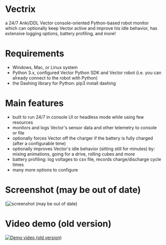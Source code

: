 # Vectrix
a 24/7 Anki/DDL Vector console-oriented Python-based robot monitor which can optionally keep Vector active and improve his idle behavior, has extensive logging options, battery profiling, and more!

# Requirements
- Windows, Mac, or Linux system
- Python 3.x, configured Vector Python SDK and Vector robot (i.e. you can already connect to the robot with Python)
- the Dashing library for Python: pip3 install dashing

# Main features
- built to run 24/7 in console UI or headless mode while using few resources
- monitors and logs Vector's sensor data and other telemetry to console or file
- optionally forces Vector off the charger if the battery is fully charged (after a configurable time)
- optionally improves Vector's idle behavior (sitting still for minutes) by: mixing animations, going for a drive, rolling cubes and more
- battery profiling: log voltages to csv file, records charge/discharge cycle times
- many more options to configure

# Screenshot (may be out of date)
[![screenshot (may be out of date)](https://i.imgur.com/3SiETdd.jpg)

# Video demo (old version)
[![Demo video (old version)](https://img.youtube.com/vi/o9g9NPUKeCg/0.jpg)](https://www.youtube.com/watch?v=o9g9NPUKeCg)
